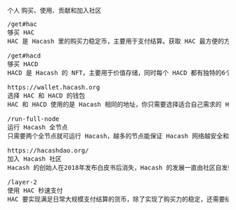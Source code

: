 个人
购买、使用、贡献和加入社区



<pre class="nav">
/get#hac
够买 HAC
HAC 是 Hacash 里的购买力稳定币，主要用于支付结算。获取 HAC 最方便的方式就是直接购买，主要通过交易所的方式。

/get#hacd
够买 HACD
HACD 是 Hacash 的 NFT，主要用于价值存储，同时每个 HACD 都有独特的6个字母和不同的艺术展示形式。获取 HACD 可以直接在交易所购买，但购买特定 HACD 还没有特别高效的方式。

https://wallet.hacash.org
选择 HAC 和 HACD 的钱包
HAC 和 HACD 使用的是 Hacash 相同的地址，你只需要选择适合自己需求的 Hacash 钱包进行存储和发送即可。追求便捷可用网页钱包，追求安全可用桌面钱包。

/run-full-node
运行 Hacash 全节点
只需要两个全节点就可运行 Hacash，越多的节点能保证 Hacash 网络越安全和去中心化，这也意味着 Hacash 上资产的安全。你只需要用普通设备操作两步就可为Hacash 网络的去中心化贡献一份力量。

https://hacashdao.org/
加入 Hacash 社区
Hacash 的创始人在2018年发布白皮书后消失，Hacash 的发展一直由社区自发驱动，为了凝聚社区的力量，Hacash 的早期成员组织了 HacashDAO 来实现 Hacash白皮书愿景，欢迎您的加入。

/layer-2
使用 HAC 秒速支付
HAC 要实现满足日常大规模支付结算的货币，除了实现了购买力的稳定，还需要结合一个去中心化，安全和高效的支付体系统。你可以使用该支付系统实现在全球各地的即时支付。
</pre>
